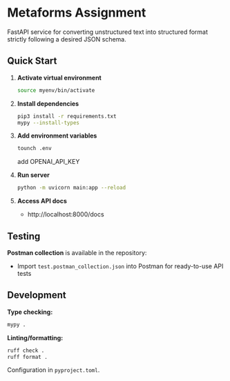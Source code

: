 # Metaforms Assignment

FastAPI service for converting unstructured text into structured format strictly following a desired JSON schema.

## Quick Start

1. **Activate virtual environment**
   ```bash
   source myenv/bin/activate
   ```

2. **Install dependencies**
   ```bash
   pip3 install -r requirements.txt
   mypy --install-types
   ```
3. **Add environment variables**
   ```bash
   tounch .env
   ```
   add OPENAI_API_KEY 
4. **Run server**
   ```bash
   python -m uvicorn main:app --reload
   ```

5. **Access API docs**
   - http://localhost:8000/docs

## Testing

**Postman collection** is available in the repository:
- Import `test.postman_collection.json` into Postman for ready-to-use API tests

## Development

**Type checking:**
```bash
mypy .
```

**Linting/formatting:**
```bash
ruff check .
ruff format .
```

Configuration in `pyproject.toml`.
